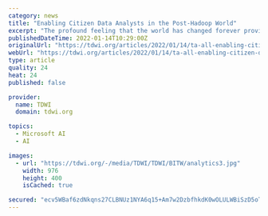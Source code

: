 ```yaml
---
category: news
title: "Enabling Citizen Data Analysts in the Post-Hadoop World"
excerpt: "The profound feeling that the world has changed forever provides a more dramatic backdrop than usual when making predictions about technology and data in the coming year. The analytics world has not stood still in the past year."
publishedDateTime: 2022-01-14T10:29:00Z
originalUrl: "https://tdwi.org/articles/2022/01/14/ta-all-enabling-citizen-data-analysts-in-the-post-hadoop-world.aspx"
webUrl: "https://tdwi.org/articles/2022/01/14/ta-all-enabling-citizen-data-analysts-in-the-post-hadoop-world.aspx"
type: article
quality: 24
heat: 24
published: false

provider:
  name: TDWI
  domain: tdwi.org

topics:
  - Microsoft AI
  - AI

images:
  - url: "https://tdwi.org/-/media/TDWI/TDWI/BITW/analytics3.jpg"
    width: 976
    height: 400
    isCached: true

secured: "ecv5WBaf6zdNkqns27CLBNUz1NYA6q15+Am7w2DzbfhkdK0wOLULWBiSzD5oTqO4f455C8UWgsOhnW62OoQcoPrAlOwaneXE1p3VF4JMG9yw9HMtf0j2yT1EIQl8/JnVINHe80sNVuXFc31jduOSKIbThdaI22hR7X5dm1zh94fc/nCTRQ41w8mHyYwMr9oeoHFF8ND8oUHptSDC3/nPif39MmBkqR8kHRW6dzbvlhOaSbOW/Egu3E+daFBlHx2DrzlgWRrBuhmzWNgZszDJf85y/uruvLUZpyNyX91ECvyTdhjByle/5GTE3pkzvB8h6Wo+KCTmKjNyv61Dv5sXyusncXK7ybVBHVUGUJ0DW+g=;AwYBabh2HAaYz16LMwt8Jw=="
---
```



